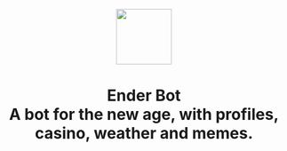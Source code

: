 <link rel="stylesheet" href="https://cdnjs.cloudflare.com/ajax/libs/bulma/0.7.4/css/bulma.min.css">
<p align="center">
  <img src="https://bot.ender.site/img/enderbot.png" width="100"> 
</p>
<h1 class="title" align="center">Ender Bot<br>A bot for the new age, with profiles, casino, weather and memes. </h1>

